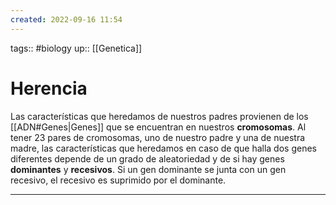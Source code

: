 ```yaml
---
created: 2022-09-16 11:54
---
```

tags:: #biology 
up:: [[Genetica]]
# Herencia
Las características que heredamos de nuestros padres provienen de los [[ADN#Genes|Genes]] que se encuentran en nuestros **cromosomas**. Al tener 23 pares de cromosomas, uno de nuestro padre y una de nuestra madre, las características que heredamos en caso de que halla dos genes diferentes depende de un grado de aleatoriedad y de si hay genes **dominantes** y **recesivos**. Si un gen dominante se junta con un gen recesivo, el recesivo es suprimido por el dominante.
___
